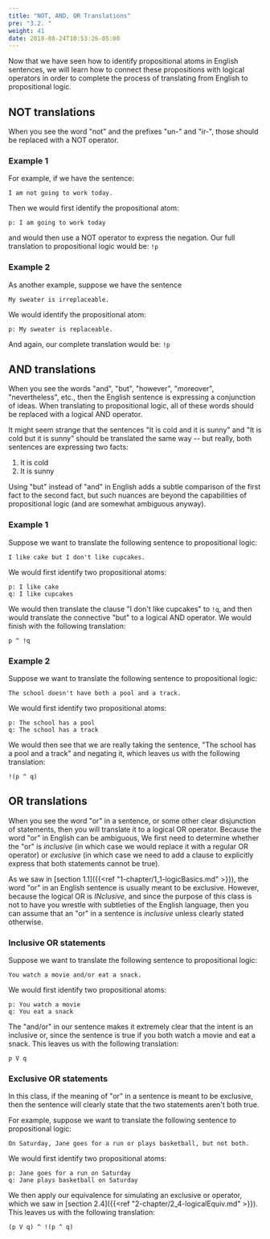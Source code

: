 ```yaml
---
title: "NOT, AND, OR Translations"
pre: "3.2. "
weight: 41
date: 2018-08-24T10:53:26-05:00
---
```


Now that we have seen how to identify propositional atoms in English sentences, we will learn how to connect these propositions with logical operators in order to complete the process of translating from English to propositional logic.

## NOT translations
When you see the word "not" and the prefixes "un-" and "ir-", those should be replaced with a NOT operator. 

### Example 1

For example, if we have the sentence:

```text
I am not going to work today.
```

Then we would first identify the propositional atom:

```text
p: I am going to work today
```

and would then use a NOT operator to express the negation. Our full translation to propositional logic would be: `!p`

### Example 2

As another example, suppose we have the sentence
```text
My sweater is irreplaceable.
```

We would identify the propositional atom:

```text
p: My sweater is replaceable.
```

And again, our complete translation would be: `!p`

## AND translations

When you see the words "and", "but", "however", "moreover", "nevertheless", etc., then the English sentence is expressing a conjunction of ideas. When translating to propositional logic, all of these words should be replaced with a logical AND operator. 

It might seem strange that the sentences "It is cold and it is sunny" and "It is cold but it is sunny" should be translated the same way -- but really, both sentences are expressing two facts: 

1) It is cold
2) It is sunny

Using "but" instead of "and" in English adds a subtle comparison of the first fact to the second fact, but such nuances are beyond the capabilities of propositional logic (and are somewhat ambiguous anyway).

### Example 1

Suppose we want to translate the following sentence to propositional logic:

```text
I like cake but I don't like cupcakes.
```

We would first identify two propositional atoms:

```text
p: I like cake
q: I like cupcakes
```

We would then translate the clause "I don't like cupcakes" to `!q`, and then would translate the connective "but" to a logical AND operator. We would finish with the following translation:

```text
p ^ !q
```

### Example 2

Suppose we want to translate the following sentence to propositional logic:

```text
The school doesn't have both a pool and a track.
```

We would first identify two propositional atoms:

```text
p: The school has a pool
q: The school has a track
```

We would then see that we are really taking the sentence, "The school has a pool and a track" and negating it, which leaves us with the following translation: 

```text
!(p ^ q)
```

## OR translations

When you see the word "or" in a sentence, or some other clear disjunction of statements, then you will translate it to a logical OR operator. Because the word "or" in English can be ambiguous, We first need to determine whether the "or" is *inclusive* (in which case we would replace it with a regular OR operator) or *exclusive* (in which case we need to add a clause to explicitly express that both statements cannot be true).

As we saw in [section 1.1]({{<ref "1-chapter/1_1-logicBasics.md" >}}), the word "or" in an English sentence is usually meant to be exclusive. However, because the logical OR is *INclusive*, and since the purpose of this class is not to have you wrestle with subtleties of the English language, then you can assume that an "or" in a sentence is *inclusive* unless clearly stated otherwise.

### Inclusive OR statements

Suppose we want to translate the following sentence to propositional logic:

```text
You watch a movie and/or eat a snack.
```

We would first identify two propositional atoms:

```text
p: You watch a movie
q: You eat a snack
```

The "and/or" in our sentence makes it extremely clear that the intent is an inclusive or, since the sentence is true if you both watch a movie and eat a snack. This leaves us with the following translation: 

```text
p V q
```

### Exclusive OR statements

In this class, if the meaning of "or" in a sentence is meant to be exclusive, then the sentence will clearly state that the two statements aren't both true.

For example, suppose we want to translate the following sentence to propositional logic:

```text
On Saturday, Jane goes for a run or plays basketball, but not both.
```

We would first identify two propositional atoms:

```text
p: Jane goes for a run on Saturday
q: Jane plays basketball on Saturday
```

We then apply our equivalence for simulating an exclusive or operator, which we saw in [section 2.4]({{<ref "2-chapter/2_4-logicalEquiv.md" >}}). This leaves us with the following translation: 

```text
(p V q) ^ !(p ^ q)
```